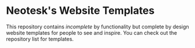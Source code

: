 # Neotesk's Website Templates
This repository contains *incomplete* by functionality but complete by design website templates for people to see and inspire. You can check out the repository list for templates.
